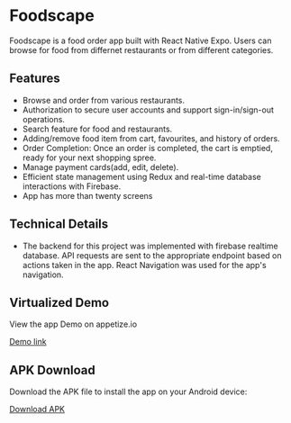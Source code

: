 # Foodscape

Foodscape is a food order app built with React Native Expo. Users can browse for food from differnet restaurants or from different categories. 

## Features

- Browse and order from various restaurants.
- Authorization to secure user accounts and support sign-in/sign-out operations.
- Search feature for food and restaurants.
- Adding/remove food item from cart, favourites, and history of orders.
- Order Completion: Once an order is completed, the cart is emptied, ready for your next shopping spree.
- Manage payment cards(add, edit, delete).
- Efficient state management using Redux and real-time database interactions with Firebase.
- App has more than twenty screens


## Technical Details

- The backend for this project was implemented with firebase realtime database. API requests are sent to the appropriate endpoint based on actions taken in the app. React Navigation was used for the app's navigation.


## Virtualized Demo

View the app Demo on appetize.io

[Demo link](https://appetize.io/app/android/com.uthmanee.FoodScape?device=pixel7&osVersion=13.0)

## APK Download

Download the APK file to install the app on your Android device:

[Download APK](https://drive.google.com/file/d/13_2Rvas2fYEZn1CnTS_4mfr-QXcHAryb/view?usp=drive_link)
